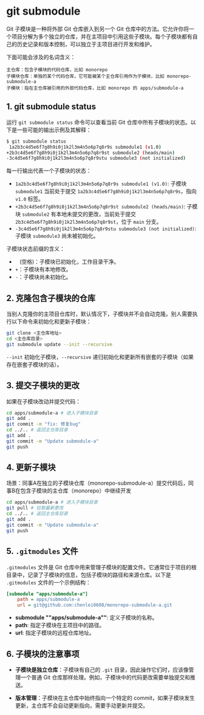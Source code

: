 # git submodule

Git 子模块是一种将外部 Git 仓库嵌入到另一个 Git 仓库中的方法。它允许你将一个项目分解为多个独立的仓库，并在主项目中引用这些子模块。每个子模块都有自己的历史记录和版本控制，可以独立于主项目进行开发和维护。

下面可能会涉及的名词含义：

```
主仓库：包含子模块的代码仓库，比如 monorepo
子模块仓库：单独的某个代码仓库，它可能被某个主仓库引用作为子模块，比如 monorepo-submodule-a
子模块：指在主仓库被引用的外部代码仓库，比如 monorepo 的 apps/submodule-a
```

## 1. git submodule status

运行 `git submodule status` 命令可以查看当前 Git 仓库中所有子模块的状态。以下是一些可能的输出示例及其解释：

```sh
$ git submodule status
 1a2b3c4d5e6f7g8h9i0j1k2l3m4n5o6p7q8r9s submodule1 (v1.0)
+2b3c4d5e6f7g8h9i0j1k2l3m4n5o6p7q8r9st submodule2 (heads/main)
-3c4d5e6f7g8h9i0j1k2l3m4n5o6p7q8r9stu submodule3 (not initialized)
```

每一行输出代表一个子模块的状态：

- `1a2b3c4d5e6f7g8h9i0j1k2l3m4n5o6p7q8r9s submodule1 (v1.0)`: 子模块 `submodule1` 当前处于提交 `1a2b3c4d5e6f7g8h9i0j1k2l3m4n5o6p7q8r9s`，指向 `v1.0` 标签。
- `+2b3c4d5e6f7g8h9i0j1k2l3m4n5o6p7q8r9st submodule2 (heads/main)`: 子模块 `submodule2` 有本地未提交的更改，当前处于提交 `2b3c4d5e6f7g8h9i0j1k2l3m4n5o6p7q8r9st`，位于 `main` 分支。
- `-3c4d5e6f7g8h9i0j1k2l3m4n5o6p7q8r9stu submodule3 (not initialized)`: 子模块 `submodule3` 尚未被初始化。

子模块状态前缀的含义：

- ` ` (空格)：子模块已初始化，工作目录干净。
- `+`：子模块有本地修改。
- `-`：子模块尚未初始化。

## 2. 克隆包含子模块的仓库

当别人克隆你的主项目仓库时，默认情况下，子模块并不会自动克隆。别人需要执行以下命令来初始化和更新子模块：

```sh
git clone <主仓库地址>
cd <主仓库目录>
git submodule update --init --recursive
```

`--init` 初始化子模块，`--recursive` 递归初始化和更新所有嵌套的子模块（如果存在嵌套子模块的话）。

## 3. 提交子模块的更改

如果在子模块改动并提交代码：

  ```sh
  cd apps/submodule-a # 进入子模块目录
  git add .
  git commit -m "fix: 修复bug"
  cd ../.. # 返回主仓库目录
  git add .
  git commit -m "Update submodule-a"
  git push
  ```

## 4. 更新子模块

场景：同事A在独立的子模块仓库（monorepo-submodule-a）提交代码后，同事B在包含子模块的主仓库（monorepo）中继续开发

  ```sh
  cd apps/submodule-a # 进入子模块目录
  git pull # 拉取最新更改
  cd ../.. # 返回主仓库目录
  git add .
  git commit -m "Update submodule-a"
  git push
  ```

## 5. `.gitmodules` 文件

`.gitmodules` 文件是 Git 仓库中用来管理子模块的配置文件。它通常位于项目的根目录中，记录了子模块的信息，包括子模块的路径和来源仓库。以下是 `.gitmodules` 文件的一个示例结构：

```ini
[submodule "apps/submodule-a"]
	path = apps/submodule-a
	url = git@github.com:chenlei0608/monorepo-submodule-a.git
```

- **submodule ""apps/submodule-a""**: 定义子模块的名称。
- **path**: 指定子模块在主项目中的路径。
- **url**: 指定子模块的远程仓库地址。

## 6. 子模块的注意事项

- **子模块是独立仓库**：子模块有自己的 `.git` 目录，因此操作它们时，应该像管理一个普通 Git 仓库那样处理。例如，子模块中的代码更改需要单独提交和推送。
  
- **版本管理**：子模块在主仓库中始终指向一个特定的 commit，如果子模块发生更新，主仓库不会自动更新指向，需要手动更新并提交。
